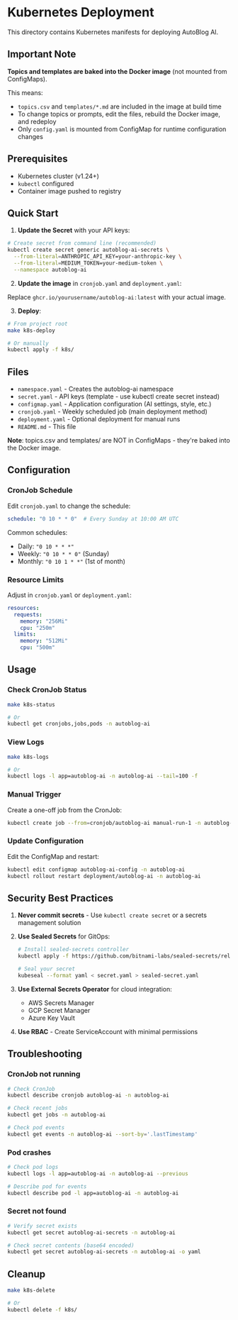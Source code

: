 # Kubernetes Deployment

This directory contains Kubernetes manifests for deploying AutoBlog AI.

## Important Note

**Topics and templates are baked into the Docker image** (not mounted from ConfigMaps).

This means:
- `topics.csv` and `templates/*.md` are included in the image at build time
- To change topics or prompts, edit the files, rebuild the Docker image, and redeploy
- Only `config.yaml` is mounted from ConfigMap for runtime configuration changes

## Prerequisites

- Kubernetes cluster (v1.24+)
- `kubectl` configured
- Container image pushed to registry

## Quick Start

1. **Update the Secret** with your API keys:

```bash
# Create secret from command line (recommended)
kubectl create secret generic autoblog-ai-secrets \
  --from-literal=ANTHROPIC_API_KEY=your-anthropic-key \
  --from-literal=MEDIUM_TOKEN=your-medium-token \
  --namespace autoblog-ai
```

2. **Update the image** in `cronjob.yaml` and `deployment.yaml`:

Replace `ghcr.io/yourusername/autoblog-ai:latest` with your actual image.

3. **Deploy**:

```bash
# From project root
make k8s-deploy

# Or manually
kubectl apply -f k8s/
```

## Files

- `namespace.yaml` - Creates the autoblog-ai namespace
- `secret.yaml` - API keys (template - use kubectl create secret instead)
- `configmap.yaml` - Application configuration (AI settings, style, etc.)
- `cronjob.yaml` - Weekly scheduled job (main deployment method)
- `deployment.yaml` - Optional deployment for manual runs
- `README.md` - This file

**Note**: topics.csv and templates/ are NOT in ConfigMaps - they're baked into the Docker image.

## Configuration

### CronJob Schedule

Edit `cronjob.yaml` to change the schedule:

```yaml
schedule: "0 10 * * 0"  # Every Sunday at 10:00 AM UTC
```

Common schedules:
- Daily: `"0 10 * * *"`
- Weekly: `"0 10 * * 0"` (Sunday)
- Monthly: `"0 10 1 * *"` (1st of month)

### Resource Limits

Adjust in `cronjob.yaml` or `deployment.yaml`:

```yaml
resources:
  requests:
    memory: "256Mi"
    cpu: "250m"
  limits:
    memory: "512Mi"
    cpu: "500m"
```

## Usage

### Check CronJob Status

```bash
make k8s-status

# Or
kubectl get cronjobs,jobs,pods -n autoblog-ai
```

### View Logs

```bash
make k8s-logs

# Or
kubectl logs -l app=autoblog-ai -n autoblog-ai --tail=100 -f
```

### Manual Trigger

Create a one-off job from the CronJob:

```bash
kubectl create job --from=cronjob/autoblog-ai manual-run-1 -n autoblog-ai
```

### Update Configuration

Edit the ConfigMap and restart:

```bash
kubectl edit configmap autoblog-ai-config -n autoblog-ai
kubectl rollout restart deployment/autoblog-ai -n autoblog-ai
```

## Security Best Practices

1. **Never commit secrets** - Use `kubectl create secret` or a secrets management solution

2. **Use Sealed Secrets** for GitOps:
   ```bash
   # Install sealed-secrets controller
   kubectl apply -f https://github.com/bitnami-labs/sealed-secrets/releases/download/v0.24.0/controller.yaml

   # Seal your secret
   kubeseal --format yaml < secret.yaml > sealed-secret.yaml
   ```

3. **Use External Secrets Operator** for cloud integration:
   - AWS Secrets Manager
   - GCP Secret Manager
   - Azure Key Vault

4. **Use RBAC** - Create ServiceAccount with minimal permissions

## Troubleshooting

### CronJob not running

```bash
# Check CronJob
kubectl describe cronjob autoblog-ai -n autoblog-ai

# Check recent jobs
kubectl get jobs -n autoblog-ai

# Check pod events
kubectl get events -n autoblog-ai --sort-by='.lastTimestamp'
```

### Pod crashes

```bash
# Check pod logs
kubectl logs -l app=autoblog-ai -n autoblog-ai --previous

# Describe pod for events
kubectl describe pod -l app=autoblog-ai -n autoblog-ai
```

### Secret not found

```bash
# Verify secret exists
kubectl get secret autoblog-ai-secrets -n autoblog-ai

# Check secret contents (base64 encoded)
kubectl get secret autoblog-ai-secrets -n autoblog-ai -o yaml
```

## Cleanup

```bash
make k8s-delete

# Or
kubectl delete -f k8s/
```
